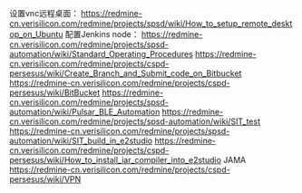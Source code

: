 设置vnc远程桌面： https://redmine-cn.verisilicon.com/redmine/projects/spsd/wiki/How_to_setup_remote_desktop_on_Ubuntu
配置Jenkins node： https://redmine-cn.verisilicon.com/redmine/projects/spsd-automation/wiki/Standard_Operating_Procedures
https://redmine-cn.verisilicon.com/redmine/projects/cspd-persesus/wiki/Create_Branch_and_Submit_code_on_Bitbucket
https://redmine-cn.verisilicon.com/redmine/projects/cspd-persesus/wiki/BitBucket
https://redmine-cn.verisilicon.com/redmine/projects/spsd-automation/wiki/Pulsar_BLE_Automation
https://redmine-cn.verisilicon.com/redmine/projects/spsd-automation/wiki/SIT_test
https://redmine-cn.verisilicon.com/redmine/projects/spsd-automation/wiki/SIT_build_in_e2studio
https://redmine-cn.verisilicon.com/redmine/projects/cspd-persesus/wiki/How_to_install_iar_compiler_into_e2studio
JAMA https://redmine-cn.verisilicon.com/redmine/projects/cspd-persesus/wiki/VPN








